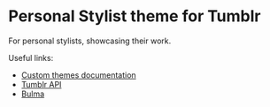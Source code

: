 # Personal Stylist theme for Tumblr

For personal stylists, showcasing their work.

Useful links:

- [Custom themes documentation](https://www.tumblr.com/docs/en/custom_themes)
- [Tumblr API](https://www.tumblr.com/docs/en/api/v2)
- [Bulma](https://bulma.io/)
